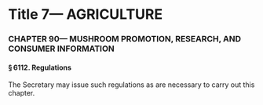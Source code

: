 
# Title 7— AGRICULTURE
### CHAPTER 90— MUSHROOM PROMOTION, RESEARCH, AND CONSUMER INFORMATION
#### § 6112. Regulations

The Secretary may issue such regulations as are necessary to carry out this chapter.
